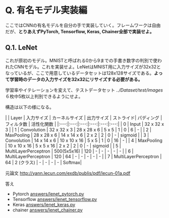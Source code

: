 # Q. 有名モデル実装編

ここではCNNの有名モデルを自分の手で実装していく。フレームワークは自由だが、**とりあえずPyTorch, Tensorflow, Keras, Chainer全部で実装せよ。**

## Q.1. LeNet

これが原初のモデル。MNISTと呼ばれる0から9までの手書き数字の判別で使われたCNNモデル。これを実装せよ。LeNetはMNIST用に入力サイズが32x32となっているが、ここで用意しているデータセットは128x128サイズである。**よって学習時のデータの入力サイズを32x32にリサイズする必要がある。**

学習率やイテレーションを変えて、テストデータセット *../Dataset/test/images* ６枚中5枚以上判別できるようにせよ。 

構造は以下の様になる。

| | Layer | 入力サイズ | カーネルサイズ | 出力サイズ | ストライド| パディング | フィルタ数 | 活性化関数 | 
|:---:|:---:|:---:|:---:|:---:|:---:|
| 0 | Input | 32 x 32 x 3 |
| 1 | Convolution | 32 x 32 x 3 | 28 x 28 x 6 | 5 x 5 | 1 | 0 | 6 | - |
| 2 | MaxPooling | 28 x 28 x 6 | 14 x 14 x 6 | 2 x 2 | 2 | 0 | - | sigmoid |
| 3 | Convolution | 14 x 14 x 6 | 10 x 10 x 16 | 5 x 5 | 1 | 0 | 16 | - |
| 4 | MaxPooling | 10 x 10 x 16 | 5 x 5 x 16 | 2 x 2 | 2 | 0 | - | sigmoid |
| 5 | MultiLayerPerceptron | 500(5x5x16) | 120 | - | - | - | - | - |
| 6 | MultiLayerPerceptron | 120 | 64 | - | - | - | - | - |
| 7 | MultiLayerPerceptron | 64 | 2 (クラス) | - | - | - | - | Softmax|

元論文
http://yann.lecun.com/exdb/publis/pdf/lecun-01a.pdf

答え
- Pytorch [answers/lenet_pytorch.py]()
- Tensorflow [answers/lenet_tensorflow.py]()
- Keras [answers/lenet_keras.py]()
- chainer [answers/lenet_chainer.py]()

